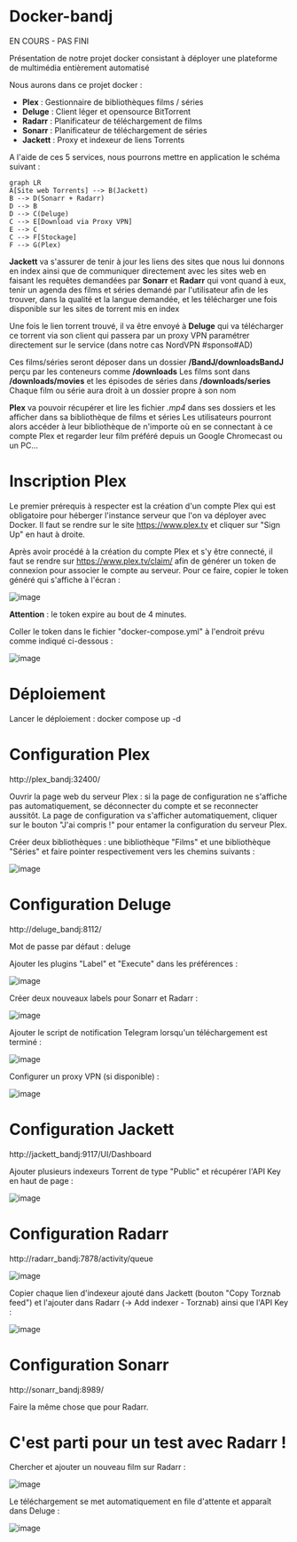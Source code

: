 # Docker-bandj

EN COURS - PAS FINI

Présentation de notre projet docker consistant à déployer une plateforme de multimédia entièrement automatisé

Nous aurons dans ce projet docker :
- **Plex** : Gestionnaire de bibliothèques films / séries
- **Deluge** : Client léger et opensource BitTorrent
- **Radarr** : Planificateur de téléchargement de films
- **Sonarr** : Planificateur de téléchargement de séries
- **Jackett** : Proxy et indexeur de liens Torrents

A l'aide de ces 5 services, nous pourrons mettre en application le schéma suivant :

```mermaid
graph LR
A[Site web Torrents] --> B(Jackett)
B --> D(Sonarr + Radarr)
D --> B
D --> C(Deluge)
C --> E[Download via Proxy VPN]
E --> C
C --> F[Stockage]
F --> G(Plex)
```

**Jackett** va s'assurer de tenir à jour les liens des sites que nous lui donnons en index ainsi que de communiquer directement avec les sites web en faisant les requêtes demandées par **Sonarr** et **Radarr** qui vont quand à eux, tenir un agenda des films et séries demandé par l'utilisateur afin de les trouver, dans la qualité et la langue demandée, et les télécharger une fois disponible sur les sites de torrent mis en index

Une fois le lien torrent trouvé, il va être envoyé à **Deluge** qui va télécharger ce torrent via son client qui passera par un proxy VPN paramétrer directement sur le service (dans notre cas NordVPN #sponso#AD) 

Ces films/séries seront déposer dans un dossier **/BandJ/downloadsBandJ** perçu par les conteneurs comme **/downloads**
Les films sont dans **/downloads/movies** et les épisodes de séries dans **/downloads/series**
Chaque film ou série aura droit à un dossier propre à son nom

**Plex** va pouvoir récupérer et lire les fichier *.mp4* dans ses dossiers et les afficher dans sa bibliothèque de films et séries
Les utilisateurs pourront alors accéder à leur bibliothèque de n'importe où en se connectant à ce compte Plex et regarder leur film préféré depuis un Google Chromecast ou un PC...

# Inscription Plex

Le premier prérequis à respecter est la création d'un compte Plex qui est obligatoire pour héberger l'instance serveur que l'on va déployer avec Docker. Il faut se rendre sur le site https://www.plex.tv et cliquer sur "Sign Up" en haut à droite.

Après avoir procédé à la création du compte Plex et s'y être connecté, il faut se rendre sur https://www.plex.tv/claim/ afin de générer un token de connexion pour associer le compte au serveur. Pour ce faire, copier le token généré qui s'affiche à l'écran :

![image](https://user-images.githubusercontent.com/100569015/235345967-a5c45d0b-fde6-4eaa-a8d5-fc4688beaafb.png)

**Attention** : le token expire au bout de 4 minutes.

Coller le token dans le fichier "docker-compose.yml" à l'endroit prévu comme indiqué ci-dessous :

![image](https://user-images.githubusercontent.com/100569015/235352543-dd1e4e73-d83c-4b93-8bf1-60dc6e271727.png)

# Déploiement

Lancer le déploiement : docker compose up -d 

# Configuration Plex

http://plex_bandj:32400/

Ouvrir la page web du serveur Plex : si la page de configuration ne s'affiche pas automatiquement, se déconnecter du compte et se reconnecter aussitôt. La page de configuration va s'afficher automatiquement, cliquer sur le bouton "J'ai compris !" pour entamer la configuration du serveur Plex.

Créer deux bibliothèques : une bibliothèque "Films" et une bibliothèque "Séries" et faire pointer respectivement vers les chemins suivants :

![image](https://user-images.githubusercontent.com/100569015/235352317-7dc0d4be-dd41-4806-815b-6ba2ae99d41d.png)

# Configuration Deluge

http://deluge_bandj:8112/

Mot de passe par défaut : deluge

Ajouter les plugins "Label" et "Execute" dans les préférences :

![image](https://user-images.githubusercontent.com/100569015/235352874-8ca8e731-b9b1-4315-a784-f904a1d52030.png)

Créer deux nouveaux labels pour Sonarr et Radarr :

![image](https://user-images.githubusercontent.com/100569015/235352950-dcb165dd-a063-4ffd-8d75-f835b21bf9c7.png)

Ajouter le script de notification Telegram lorsqu'un téléchargement est terminé :

![image](https://user-images.githubusercontent.com/100569015/235353781-1985c7ce-a737-4669-af91-a81f93d1c62a.png)

Configurer un proxy VPN (si disponible) :

![image](https://user-images.githubusercontent.com/100569015/235353660-e3f8efe2-604d-4fb9-85af-39b387217743.png)


# Configuration Jackett

http://jackett_bandj:9117/UI/Dashboard

Ajouter plusieurs indexeurs Torrent de type "Public" et récupérer l'API Key en haut de page :

![image](https://user-images.githubusercontent.com/100569015/235353138-0459a0f9-22b1-48a1-96e0-d48c3a20a76b.png)


# Configuration Radarr

http://radarr_bandj:7878/activity/queue

![image](https://user-images.githubusercontent.com/100569015/235353004-edbe7f3b-83f9-4d31-87c7-361d2d5df154.png)

Copier chaque lien d'indexeur ajouté dans Jackett (bouton "Copy Torznab feed") et l'ajouter dans Radarr (-> Add indexer - Torznab) ainsi que l'API Key :

![image](https://user-images.githubusercontent.com/100569015/235353230-4c93dd51-c275-4e2b-a4d1-abc9df3b44f4.png)


# Configuration Sonarr

http://sonarr_bandj:8989/

Faire la même chose que pour Radarr.


# C'est parti pour un test avec Radarr !

Chercher et ajouter un nouveau film sur Radarr :

![image](https://user-images.githubusercontent.com/100569015/235355736-32694c8c-d8b0-4610-a828-4159d0c83fda.png)

Le téléchargement se met automatiquement en file d'attente et apparaît dans Deluge :

![image](https://user-images.githubusercontent.com/100569015/235355774-309bfaec-f798-4275-9879-01b461fbd02c.png)


